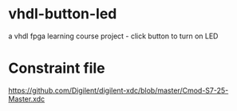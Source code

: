 # vhdl-button-led
a vhdl fpga learning course project - click button to turn on LED

# Constraint file 
https://github.com/Digilent/digilent-xdc/blob/master/Cmod-S7-25-Master.xdc

